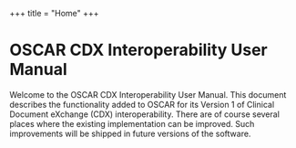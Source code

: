 +++
title = "Home"
+++
# OSCAR CDX Interoperability User Manual

Welcome to the OSCAR CDX Interoperability User Manual. This document describes the functionality added to OSCAR for its Version 1 of Clinical Document eXchange (CDX) interoperability. There are of course several places where the existing implementation can be improved. Such improvements will be shipped in future versions of the software.
